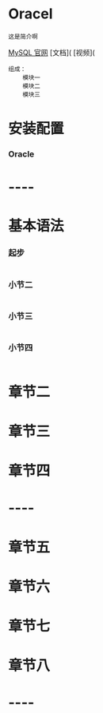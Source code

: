 # Oracel

```
这是简介啊
```

[MySQL 官网](https://www.mysql.com/cn/)   [文档](    [视频](

```
组成：
	模块一
	模块二
	模块三
```





# 安装配置



### Oracle





### 



# ----



# 基本语法



### 起步

```

```



### 小节二

```

```



### 小节三

```

```



### 小节四

```

```





# 章节二





# 章节三





# 章节四



# ----



# 章节五





# 章节六





# 章节七





# 章节八





# ----



